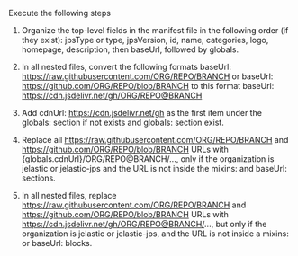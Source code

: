 Execute the following steps

1. Organize the top-level fields in the manifest file in the following order (if they exist): jpsType or type, jpsVersion, id, name, categories, logo, homepage, description,
then baseUrl, followed by globals.

2. In all nested files, сonvert the following formats baseUrl: https://raw.githubusercontent.com/ORG/REPO/BRANCH or baseUrl: https://github.com/ORG/REPO/blob/BRANCH to this format baseUrl: https://cdn.jsdelivr.net/gh/ORG/REPO@BRANCH

3. Add cdnUrl: https://cdn.jsdelivr.net/gh as the first item under the globals: section if not exists and globals: section exist.

4. Replace all https://raw.githubusercontent.com/ORG/REPO/BRANCH and https://github.com/ORG/REPO/blob/BRANCH URLs with {globals.cdnUrl}/ORG/REPO@BRANCH/...,
only if the organization is jelastic or jelastic-jps and the URL is not inside the mixins: and baseUrl: sections.

5. In all nested files, replace https://raw.githubusercontent.com/ORG/REPO/BRANCH and https://github.com/ORG/REPO/blob/BRANCH URLs with https://cdn.jsdelivr.net/gh/ORG/REPO@BRANCH/..., but only if the organization is jelastic or jelastic-jps, and the URL is not inside a mixins: or baseUrl: blocks.
